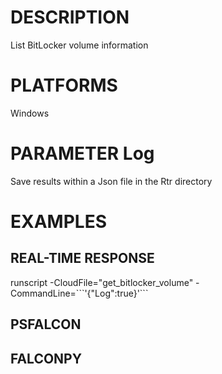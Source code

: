 # DESCRIPTION
List BitLocker volume information

# PLATFORMS
Windows

# PARAMETER Log
Save results within a Json file in the Rtr directory

# EXAMPLES

## REAL-TIME RESPONSE
runscript -CloudFile="get_bitlocker_volume" -CommandLine=\`\`\`'{"Log":true}'\`\`\`

## PSFALCON

## FALCONPY
